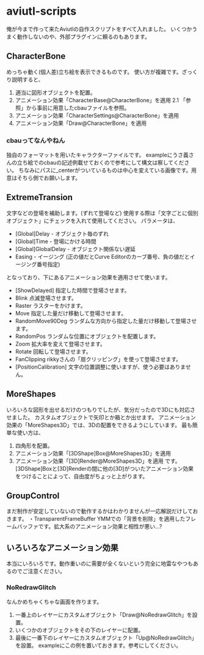 # aviutl-scripts
俺が今まで作って来たAviutlの自作スクリプトをすべて入れました。
いくつかうまく動作しないのや、外部プラグインに頼るのもあります。

## CharacterBone
めっちゃ動く(個人差)立ち絵を表示できるものです。
使い方が複雑です。ざっくり説明すると、
1. 適当に図形オブジェクトを配置。
2. アニメーション効果「CharacterBase@CharacterBone」を適用
2.1 「参照」から事前に用意したcbauファイルを参照。
3. アニメーション効果「CharacterSettings@CharacterBone」を適用
4. アニメーション効果「Draw@CharacterBone」を適用

### cbauってなんやねん
独自のフォーマットを用いたキャラクターファイルです。
exampleにうさ義さんの立ち絵でのcbauの記述例載せておくので参考にして構文は察してください。
ちなみにパスに_centerがついているものは中心を変えている画像です。用意はそちら側でお願いします。

## ExtremeTransion
文字などの登場を補助します。(ずれて登場など)
使用する際は「文字ごとに個別オブジェクト」にチェックを入れて使用してください。
パラメータは、
- [Global]Delay       - オブジェクト毎のずれ
- [Global]Time        - 登場にかける時間
- [Global]GlobalDelay - オブジェクト関係ない遅延
- Easing              - イージング (正の値だとCurve Editorのカーブ番号、負の値だとイージング番号指定)

となっており、下にあるアニメーション効果を適用させて使います。
- [ShowDelayed]		指定した時間で登場させます。
- Blink				点滅登場させます。
- Raster			ラスターをかけます。
- Move				指定した量だけ移動して登場させます。
- RandomMove90Deg	ランダムな方向から指定した量だけ移動して登場させます。
- RandomPos 		ランダムな位置にオブジェクトを配置します。
- Zoom				拡大率を変えて登場させます。
- Rotate			回転して登場させます。
- FanClipping		rikkyさんの「扇クリッピング」を使って登場させます。
- [PositionCalibration]	文字の位置調整に使いますが、使う必要はありません。

## MoreShapes
いろいろな図形を出せるだけのつもりでしたが、気分だったので3Dにも対応させました。
カスタムオブジェクトで矢印とか箱とか出せます。
アニメーション効果の「MoreShapes3D」では、3Dの配置をできるようにしています。
最も簡単な使い方は、
1. 四角形を配置。
2. アニメーション効果「[3DShape]Box@MoreShapes3D」を適用
3. アニメーション効果「[3D]Render@MoreShapes3D」を適用
です。
[3DShape]Boxと[3D]Renderの間に他の[3D]がついたアニメーション効果をつけることによって、自由度がちょっと上がります。

## GroupControl
まだ制作が安定していないので動作するかはわかりませんが一応解説だけしておきます。
・TransparentFrameBuffer	YMMでの「背景を削除」を適用したフレームバッファです。拡大系のアニメーション効果と相性が悪い...?

## いろいろなアニメーション効果
本当にいろいろです。動作重いのに需要が全くないという完全に地雷なやつもあるのでご注意ください。

### NoRedrawGlitch
なんかめちゃくちゃな画面を作ります。
1. 一番上のレイヤーにカスタムオブジェクト「Draw@NoRedrawGlitch」を設置。
2. いくつかのオブジェクトをその下のレイヤーに配置。
3. 最後に一番下のレイヤーにカスタムオブジェクト「Up@NoRedrawGlitch」を設置。
exampleにこの例を置いておきます。参考にしてください。
